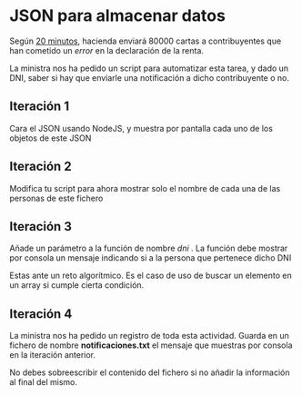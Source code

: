 # JSON para almacenar datos

Según [20 minutos](https://www.20minutos.es/noticia/5458479/0/hacienda-envia-cartas-contribuyentes-alertar-posibles-errores-declaracion-renta/), hacienda enviará 80000 cartas a contribuyentes que han cometido un _error_ en la declaración de la renta. 

La ministra nos ha pedido un script para automatizar esta tarea, y dado un DNI, saber si hay que enviarle una notificación a dicho contribuyente o no.

## Iteración 1

Cara el JSON usando NodeJS, y muestra por pantalla cada uno de los objetos de este JSON

## Iteración 2

Modifica tu script para ahora mostrar solo el nombre de cada una de las personas de este fichero

## Iteración 3

Añade un parámetro a la función de nombre _dni_ . La función debe mostrar por consola un mensaje  indicando si a la persona que pertenece dicho DNI 

Estas ante un reto algorítmico. Es el caso de uso de buscar un elemento en un array si cumple cierta condición. 

## Iteración 4

La ministra nos ha pedido un registro de toda esta actividad. Guarda en un fichero de nombre **notificaciones.txt** el mensaje que muestras por consola en la iteración anterior.

No debes sobreescribir el contenido del fichero si no añadir la información al final del mismo.



